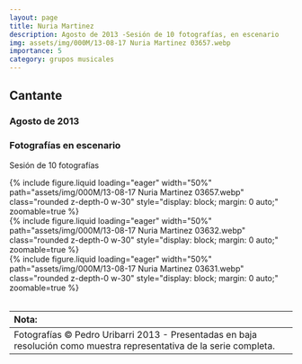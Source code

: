 ```yaml
---
layout: page
title: Nuria Martinez
description: Agosto de 2013 -Sesión de 10 fotografías, en escenario
img: assets/img/000M/13-08-17 Nuria Martinez 03657.webp
importance: 5
category: grupos musicales
---
```


## Cantante
### Agosto de 2013
### Fotografías en escenario
Sesión de 10 fotografías

<div class="text-center">
{% include figure.liquid loading="eager" width="50%" path="assets/img/000M/13-08-17 Nuria Martinez 03657.webp" class="rounded z-depth-0 w-30" style="display: block; margin: 0 auto;" zoomable=true %}   
</div>

<div class="text-center">
{% include figure.liquid loading="eager" width="50%" path="assets/img/000M/13-08-17 Nuria Martinez 03632.webp" class="rounded z-depth-0 w-30" style="display: block; margin: 0 auto;" zoomable=true %}   
</div>

<div class="text-center">
{% include figure.liquid loading="eager" width="50%" path="assets/img/000M/13-08-17 Nuria Martinez 03631.webp" class="rounded z-depth-0 w-30" style="display: block; margin: 0 auto;" zoomable=true %}   
</div>

<br>

|Nota:|
| :----------- | 
| Fotografías © Pedro Uribarri 2013 - Presentadas en baja resolución como muestra representativa de la serie completa.|